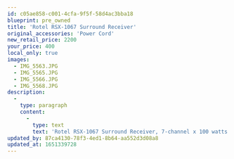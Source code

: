 ```yaml
---
id: c05ae858-c001-4cfa-9f5f-58d4ac3bba18
blueprint: pre_owned
title: 'Rotel RSX-1067 Surround Receiver'
original_accessories: 'Power Cord'
new_retail_price: 2200
your_price: 400
local_only: true
images:
  - IMG_5563.JPG
  - IMG_5565.JPG
  - IMG_5566.JPG
  - IMG_5568.JPG
description:
  -
    type: paragraph
    content:
      -
        type: text
        text: 'Rotel RSX-1067 Surround Receiver, 7-channel x 100 watts. Outdated for surround sound due to lack of HDMI switching, but still a very fine receiver for stereo reproduction. Sold as new for $2,200.00. Unit is in good physical and functional condition, but has an after-market remote rather than original. '
updated_by: 87ca4130-78f3-4ed1-8b64-aa552d3d08a8
updated_at: 1651339728
---
```

